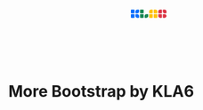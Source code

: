 <p align="center">
  <br><br><br><br>
  <svg width="64px" height="32px" viewBox="0 0 1248 288">
    <g fill="#0D6EFD">
      <path d="M112,0H64H16C7.2,0,0,7.2,0,16v48v48c0,8.8,7.2,16,16,16h48h48c8.8,0,16-7.2,16-16V64V16C128,7.2,120.8,0,112,0z"/>
      <path d="M112,160H64H16c-8.8,0-16,7.2-16,16v48v48c0,8.8,7.2,16,16,16h48h48c8.8,0,16-7.2,16-16v-48v-48 C128,167.2,120.8,160,112,160z"/>
      <path d="M272,0h-48c-35.3,0-64,28.7-64,64v48c0,8.8,7.2,16,16,16h48c35.3,0,64-28.7,64-64V16C288,7.2,280.8,0,272,0z"/>
      <path d="M224,160h-48c-8.8,0-16,7.2-16,16v48c0,35.3,28.7,64,64,64h48c8.8,0,16-7.2,16-16v-48C288,188.7,259.3,160,224,160z"/>
    </g>
    <g fill="#198754">
      <path d="M432,0h-48h-48c-8.8,0-16,7.2-16,16v48v48c0,8.8,7.2,16,16,16h48h48c8.8,0,16-7.2,16-16V64V16C448,7.2,440.8,0,432,0z"/>
      <path d="M432,160h-48h-48c-8.8,0-16,7.2-16,16v48v48c0,8.8,7.2,16,16,16h48h48c8.8,0,16-7.2,16-16v-48v-48 C448,167.2,440.8,160,432,160z"/>
      <path d="M592,160h-48c-35.3,0-64,28.7-64,64v48c0,8.8,7.2,16,16,16h48c35.3,0,64-28.7,64-64v-48C608,167.2,600.8,160,592,160z"/>
    </g>
    <g fill="#FFC107">
      <path d="M752,0h-48c-35.3,0-64,28.7-64,64v48c0,8.8,7.2,16,16,16h48h48c8.8,0,16-7.2,16-16V64V16C768,7.2,760.8,0,752,0z"/>
      <path d="M752,160h-48h-48c-8.8,0-16,7.2-16,16v48v48c0,8.8,7.2,16,16,16h48h48c8.8,0,16-7.2,16-16v-48v-48 C768,167.2,760.8,160,752,160z"/>
      <path d="M864,0h-48c-8.8,0-16,7.2-16,16v48v48c0,8.8,7.2,16,16,16h48h48c8.8,0,16-7.2,16-16V64C928,28.7,899.3,0,864,0z"/>
      <path d="M912,160h-48h-48c-8.8,0-16,7.2-16,16v48v48c0,8.8,7.2,16,16,16h48h48c8.8,0,16-7.2,16-16v-48v-48 C928,167.2,920.8,160,912,160z"/>
    </g>
    <g fill="#DC3545">
      <path d="M1072,0h-48c-35.3,0-64,28.7-64,64v48c0,8.8,7.2,16,16,16h48h48c8.8,0,16-7.2,16-16V64V16C1088,7.2,1080.8,0,1072,0z"/>
      <path d="M1072,160h-48h-48c-8.8,0-16,7.2-16,16v48c0,35.3,28.7,64,64,64h48c8.8,0,16-7.2,16-16v-48v-48 C1088,167.2,1080.8,160,1072,160z"/>
      <path d="M1184,0h-48c-8.8,0-16,7.2-16,16v48c0,35.3,28.7,64,64,64h48c8.8,0,16-7.2,16-16V64C1248,28.7,1219.3,0,1184,0z"/>
      <path d="M1184,160h-48c-8.8,0-16,7.2-16,16v48v48c0,8.8,7.2,16,16,16h48c35.3,0,64-28.7,64-64S1219.3,160,1184,160z"/>
    </g>
    </svg>
  <br><br><br><br><br>
</p>

# More Bootstrap by KLA6


